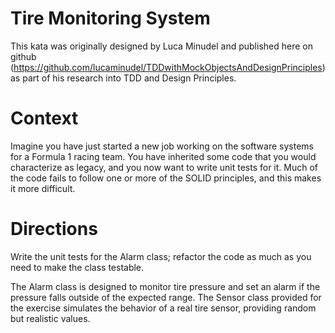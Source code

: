 Tire Monitoring System
======================
This kata was originally designed by Luca Minudel and published here on github (https://github.com/lucaminudel/TDDwithMockObjectsAndDesignPrinciples) as part of his research into TDD and Design Principles.

Context
=======
Imagine you have just started a new job working on the software systems for a Formula 1 racing team. You have inherited some code that you would characterize as legacy, and you now want to write unit tests for it. Much of the code fails to follow one or more of the SOLID principles, and this makes it more difficult.

Directions
==========
Write the unit tests for the Alarm class; refactor the code as much as you need to make the class testable.

The Alarm class is designed to monitor tire pressure and set an alarm if the pressure falls outside of the expected range. The Sensor class provided for the exercise simulates the behavior of a real tire sensor, providing random but realistic values.

